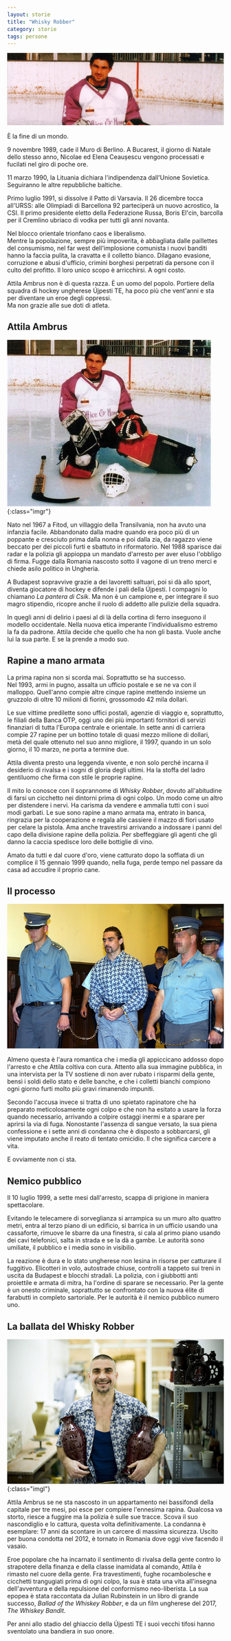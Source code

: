 ```yaml
---
layout: storie
title: "Whisky Robber"
category: storie
tags: persone
---
```

![Attila Ambrus](/assets/img/whisky_robber_01.jpg "Attila Ambrus")

È la fine di un mondo.  

9 novembre 1989, cade il Muro di Berlino. A Bucarest, il giorno di Natale dello stesso anno, Nicolae ed Elena Ceaușescu vengono processati e fucilati nel giro di poche ore.  

11 marzo 1990, la Lituania dichiara l'indipendenza dall'Unione Sovietica. Seguiranno le altre repubbliche baltiche.  

Primo luglio 1991, si dissolve il Patto di Varsavia. Il 26 dicembre tocca all'URSS: alle Olimpiadi di Barcellona 92 parteciperà un nuovo acrostico, la CSI. Il primo presidente eletto della Federazione Russa, Boris El'cin, barcolla per il Cremlino ubriaco di vodka per tutti gli anni novanta.   

Nel blocco orientale trionfano caos e liberalismo.   
Mentre la popolazione, sempre più impoverita, è abbagliata dalle paillettes del consumismo, nel far west dell'implosione comunista i nuovi banditi hanno la faccia pulita, la cravatta e il colletto bianco. Dilagano evasione, corruzione e abusi d'ufficio, crimini borghesi perpetrati da persone con il culto del profitto. Il loro unico scopo è arricchirsi. A ogni costo.  

Attila Ambrus non è di questa razza. È un uomo del popolo. Portiere della squadra di hockey ungherese Újpesti TE, ha poco più che vent'anni e sta per diventare un eroe degli oppressi.  
Ma non grazie alle sue doti di atleta.    

## Attila Ambrus
![Attila Ambrus](/assets/img/whisky_robber_01.jpeg "Attila Ambrus, portiere della Újpesti TE"){:class="imgr"}

Nato nel 1967 a Fitod, un villaggio della Transilvania, non ha avuto una infanzia facile. Abbandonato dalla madre quando era poco più di un poppante e cresciuto prima dalla nonna e poi dalla zia, da ragazzo viene beccato per dei piccoli furti e sbattuto in riformatorio. Nel 1988 sparisce dai radar e la polizia gli appioppa un mandato d'arresto per aver eluso l'obbligo di firma. Fugge dalla Romania nascosto sotto il vagone di un treno merci e chiede asilo politico in Ungheria.   

A Budapest sopravvive grazie a dei lavoretti saltuari, poi si dà allo sport, diventa giocatore di hockey e difende i pali della Újpesti. I compagni lo chiamano *La pantera di Csík*. Ma non è un campione e, per integrare il suo magro stipendio, ricopre anche il ruolo di addetto alle pulizie della squadra.  

In quegli anni di delirio i paesi al di là della cortina di ferro inseguono il modello occidentale. Nella nuova etica imperante l'individualismo estremo la fa da padrone. Attila decide che quello che ha non gli basta. Vuole anche lui la sua parte. E se la prende a modo suo.  
  
## Rapine a mano armata 
La prima rapina non si scorda mai. Soprattutto se ha successo.  
Nel 1993, armi in pugno, assalta un ufficio postale e se ne va con il malloppo. Quell'anno compie altre cinque rapine mettendo insieme un gruzzolo di oltre 10 milioni di fiorini, grossomodo 42 mila dollari.  
  
Le sue vittime predilette sono uffici postali, agenzie di viaggio e, soprattutto, le filiali della Banca OTP, oggi uno dei più importanti fornitori di servizi finanziari di tutta l'Europa centrale e orientale. In sette anni di carriera compie 27 rapine per un bottino totale di quasi mezzo milione di dollari, metà del quale ottenuto nel suo anno migliore, il 1997, quando in un solo giorno, il 10 marzo, ne porta a termine due.  

Attila diventa presto una leggenda vivente, e non solo perché incarna il desiderio di rivalsa e i sogni di gloria degli ultimi. Ha la stoffa del ladro gentiluomo che firma con stile le proprie rapine.   
  
Il mito lo conosce con il soprannome di *Whisky Robber*, dovuto all'abitudine di farsi un cicchetto nei dintorni prima di ogni colpo. Un modo come un altro per distendere i nervi. Ha carisma da vendere e ammalia tutti con i suoi modi garbati. Le sue sono rapine a mano armata ma, entrato in banca, ringrazia per la cooperazione e regala alle cassiere il mazzo di fiori usato per celare la pistola. Ama anche travestirsi arrivando a indossare i panni del capo della divisione rapine della polizia. Per sbeffeggiare gli agenti che gli danno la caccia spedisce loro delle bottiglie di vino.  

Amato da tutti e dal cuore d'oro, viene catturato dopo la soffiata di un complice il 15 gennaio 1999 quando, nella fuga, perde tempo nel passare da casa ad accudire il proprio cane.  
  
## Il processo  
![Attila Ambrus](/assets/img/whisky_robber_02.jpg "Il Whisky Robber in manette")

Almeno questa è l'aura romantica che i media gli appiccicano addosso dopo l'arresto e che Attila coltiva con cura. Attento alla sua immagine pubblica, in una intervista per la TV sostiene di non aver rubato i risparmi della gente, bensì i soldi dello stato e delle banche, e che i colletti bianchi compiono ogni giorno furti molto più gravi rimanendo impuniti.  
  
Secondo l'accusa invece si tratta di uno spietato rapinatore che ha preparato meticolosamente ogni colpo e che non ha esitato a usare la forza quando necessario, arrivando a colpire ostaggi inermi e a sparare per aprirsi la via di fuga. Nonostante l'assenza di sangue versato, la sua piena confessione e i sette anni di condanna che è disposto a sobbarcarsi, gli viene imputato anche il reato di tentato omicidio. Il che significa carcere a vita.   

E ovviamente non ci sta.  

## Nemico pubblico  
Il 10 luglio 1999, a sette mesi dall'arresto, scappa di prigione in maniera spettacolare.  
  
Evitando le telecamere di sorveglianza si arrampica su un muro alto quattro metri, entra al terzo piano di un edificio, si barrica in un ufficio usando una cassaforte, rimuove le sbarre da una finestra, si cala al primo piano usando dei cavi telefonici, salta in strada e se la dà a gambe. Le autorità sono umiliate, il pubblico e i media sono in visibilio.

La reazione è dura e lo stato ungherese non lesina in risorse per catturare il fuggitivo. Elicotteri in volo, autostrade chiuse, controlli a tappeto sui treni in uscita da Budapest e blocchi stradali. La polizia, con i giubbotti anti proiettile e armata di mitra, ha l'ordine di sparare se necessario. Per la gente è un onesto criminale, soprattutto se confrontato con la nuova élite di farabutti in completo sartoriale. Per le autorità è il nemico pubblico numero uno.  
  
## La ballata del Whisky Robber
![Attila Ambrus](/assets/img/whisky_robber_03.jpg "Attila Ambrus oggi"){:class="imgl"}

Attila Ambrus se ne sta nascosto in un appartamento nei bassifondi della capitale per tre mesi, poi esce per compiere l'ennesima rapina. Qualcosa va storto, riesce a fuggire ma la polizia è sulle sue tracce. Scova il suo nascondiglio e lo cattura, questa volta definitivamente. La condanna è esemplare: 17 anni da scontare in un carcere di massima sicurezza. Uscito per buona condotta nel 2012, è tornato in Romania dove oggi vive facendo il vasaio.  

Eroe popolare che ha incarnato il sentimento di rivalsa della gente contro lo strapotere della finanza e della classe inamidata al comando, Attila è rimasto nel cuore della gente. Fra travestimenti, fughe rocambolesche e cicchetti trangugiati prima di ogni colpo, la sua è stata una vita all'insegna dell'avventura e della repulsione del conformismo neo-liberista. La sua epopea è stata raccontata da Julian Rubinstein in un libro di grande successo, *Ballad of the Whiskey Robber*, e da un film ungherese del 2017, *The Whiskey Bandit*.  

Per anni allo stadio del ghiaccio della Újpesti TE i suoi vecchi tifosi hanno sventolato una bandiera in suo onore.  
